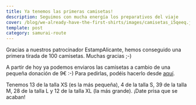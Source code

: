 ```yaml
---
title: Ya tenemos las primeras camisetas!
description: Seguimos con mucha energía los preparativos del viaje
cover: /blog/we-already-have-the-first-shirts/images/camisetas_i5qeeq.jpg
template: post
category: samurai-route
---
```


Gracias a nuestros patrocinador EstampAlicante, hemos conseguido una primera tirada de 100 camisetas. Muchas gracias ;-)

A partir de hoy ya podemos enviaros las camisetas a cambio de una pequeña donación de 9€ :-) Para pedirlas, podéis hacerlo desde [aquí](http://rutasamurai.herokuapp.com/Camisetas/ver-todos-productos.html).

Tenemos 13 de la talla XS (es la más pequeña), 4 de la talla S, 39 de la talla M, 28 de la talla L y 12 de la talla XL (la más grande). ¡Date prisa que se acaban!
